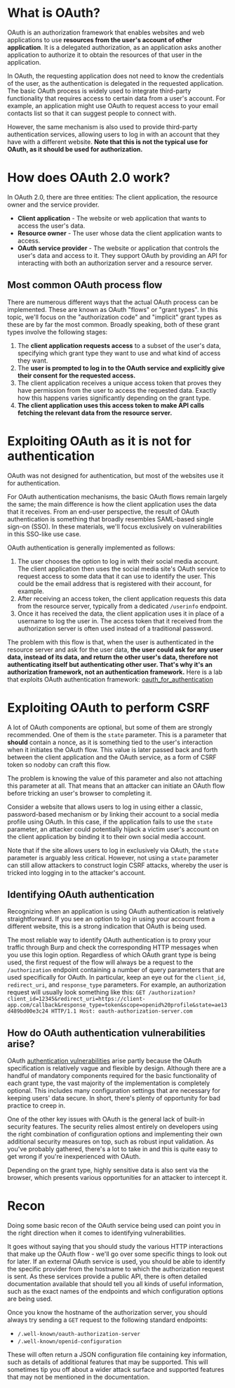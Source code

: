 # What is OAuth?
 OAuth is an authorization framework that enables websites and web applications to use **resources from the user's account of other application**. 
 It is a delegated authorization, as an application asks another application to authorize it to obtain the resources of that user in the application.

In OAuth, the requesting application does not need to know the credentials of the user, as the authentication is delegated in the requested application.  
The basic OAuth process is widely used to integrate third-party functionality that requires access to certain data from a user's account. For example, an application might use OAuth to request access to your email contacts list so that it can suggest people to connect with. 

However, the same mechanism is also used to provide third-party authentication services, allowing users to log in with an account that they have with a different website. **Note that this is not the typical use for OAuth, as it should be used for authorization.**

# How does OAuth 2.0 work?
In OAuth 2.0, there are three entities: The client application, the resource owner and the service provider.
- **Client application** - The website or web application that wants to access the user's data.
- **Resource owner** - The user whose data the client application wants to access.
- **OAuth service provider** - The website or application that controls the user's data and access to it. They support OAuth by providing an API for interacting with both an authorization server and a resource server.
## Most common OAuth process flow
There are numerous different ways that the actual OAuth process can be implemented. These are known as OAuth "flows" or "grant types". In this topic, we'll focus on the "authorization code" and "implicit" grant types as these are by far the most common. Broadly speaking, both of these grant types involve the following stages:

1. The **client application requests access** to a subset of the user's data, specifying which grant type they want to use and what kind of access they want.
2. The **user is prompted to log in to the OAuth service and explicitly give their consent for the requested access.**
3. The client application receives a unique access token that proves they have permission from the user to access the requested data. Exactly how this happens varies significantly depending on the grant type.
4. **The client application uses this access token to make API calls fetching the relevant data from the resource server.**


# Exploiting OAuth as it is not for authentication
 OAuth was not designed for authentication, but most of the websites use it for authentication. 
 
For OAuth authentication mechanisms, the basic OAuth flows remain largely the same; the main difference is how the client application uses the data that it receives. From an end-user perspective, the result of OAuth authentication is something that broadly resembles SAML-based single sign-on (SSO). In these materials, we'll focus exclusively on vulnerabilities in this SSO-like use case.

OAuth authentication is generally implemented as follows:

1. The user chooses the option to log in with their social media account. The client application then uses the social media site's OAuth service to request access to some data that it can use to identify the user. This could be the email address that is registered with their account, for example.
2. After receiving an access token, the client application requests this data from the resource server, typically from a dedicated `/userinfo` endpoint.
3. Once it has received the data, the client application uses it in place of a username to log the user in. The access token that it received from the authorization server is often used instead of a traditional password.

The problem with this flow is that, when the user is authenticated in the resource server and ask for the user data, **the user could ask for any user data, instead of its data, and return the other user's data, therefore not authenticating itself but authenticating other user. That's why it's an authorization framework, not an authentication framework.**
Here is a lab that exploits OAuth authentication framework: [oauth_for_authentication](labs/oauth_for_authentication.md)

# Exploiting OAuth to perform CSRF
A lot of OAuth components are optional, but some of them are strongly recommended. One of them is the `state` parameter. This is a parameter that **should** contain a nonce, as it is something tied to the user's interaction when it initiates the OAuth flow.
This value is later passed back and forth between the client application and the OAuth service, as a form of CSRF token so nodoby can craft this flow. 

The problem is knowing the value of this parameter and also not attaching this parameter at all. That means that an attacker can initiate an OAuth flow before tricking an user's browser to completing it.

Consider a website that allows users to log in using either a classic, password-based mechanism or by linking their account to a social media profile using OAuth. In this case, if the application fails to use the `state` parameter, an attacker could potentially hijack a victim user's account on the client application by binding it to their own social media account.

Note that if the site allows users to log in exclusively via OAuth, the `state` parameter is arguably less critical. However, not using a `state` parameter can still allow attackers to construct login CSRF attacks, whereby the user is tricked into logging in to the attacker's account.
## Identifying OAuth authentication
Recognizing when an application is using OAuth authentication is relatively straightforward. If you see an option to log in using your account from a different website, this is a strong indication that OAuth is being used.

The most reliable way to identify OAuth authentication is to proxy your traffic through Burp and check the corresponding HTTP messages when you use this login option. Regardless of which OAuth grant type is being used, the first request of the flow will always be a request to the `/authorization` endpoint containing a number of query parameters that are used specifically for OAuth. In particular, keep an eye out for the `client_id`, `redirect_uri`, and `response_type` parameters. For example, an authorization request will usually look something like this:
`GET /authorization?client_id=12345&redirect_uri=https://client-app.com/callback&response_type=token&scope=openid%20profile&state=ae13d489bd00e3c24 HTTP/1.1 Host: oauth-authorization-server.com`

## How do OAuth authentication vulnerabilities arise?
OAuth [authentication vulnerabilities](https://portswigger.net/web-security/authentication) arise partly because the OAuth specification is relatively vague and flexible by design. Although there are a handful of mandatory components required for the basic functionality of each grant type, the vast majority of the implementation is completely optional. This includes many configuration settings that are necessary for keeping users' data secure. In short, there's plenty of opportunity for bad practice to creep in.

One of the other key issues with OAuth is the general lack of built-in security features. The security relies almost entirely on developers using the right combination of configuration options and implementing their own additional security measures on top, such as robust input validation. As you've probably gathered, there's a lot to take in and this is quite easy to get wrong if you're inexperienced with OAuth.

Depending on the grant type, highly sensitive data is also sent via the browser, which presents various opportunities for an attacker to intercept it.

# Recon
Doing some basic recon of the OAuth service being used can point you in the right direction when it comes to identifying vulnerabilities.

It goes without saying that you should study the various HTTP interactions that make up the OAuth flow - we'll go over some specific things to look out for later. If an external OAuth service is used, you should be able to identify the specific provider from the hostname to which the authorization request is sent. As these services provide a public API, there is often detailed documentation available that should tell you all kinds of useful information, such as the exact names of the endpoints and which configuration options are being used.

Once you know the hostname of the authorization server, you should always try sending a `GET` request to the following standard endpoints:
- `/.well-known/oauth-authorization-server`
- `/.well-known/openid-configuration`

These will often return a JSON configuration file containing key information, such as details of additional features that may be supported. This will sometimes tip you off about a wider attack surface and supported features that may not be mentioned in the documentation.